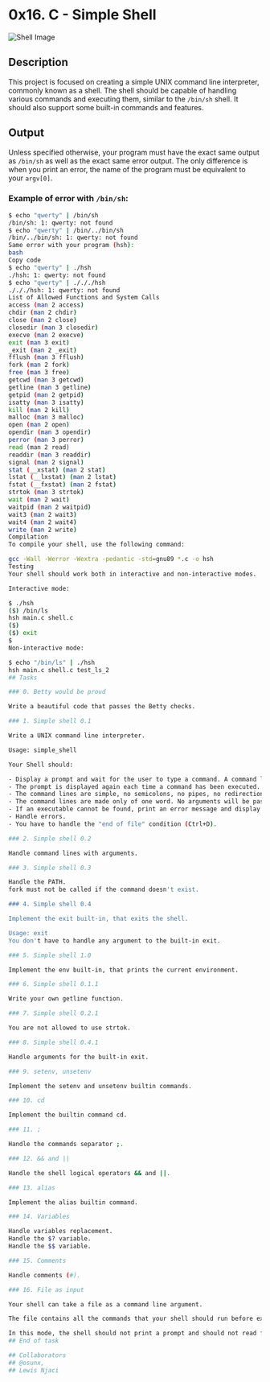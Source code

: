 # 0x16. C - Simple Shell

![Shell Image](https://s3.amazonaws.com/intranet-projects-files/holbertonschool-low_level_programming/235/shell.jpeg)

## Description

This project is focused on creating a simple UNIX command line interpreter, commonly known as a shell. The shell should be capable of handling various commands and executing them, similar to the `/bin/sh` shell. It should also support some built-in commands and features.

## Output

Unless specified otherwise, your program must have the exact same output as `/bin/sh` as well as the exact same error output. The only difference is when you print an error, the name of the program must be equivalent to your `argv[0]`.

### Example of error with `/bin/sh`:

```bash
$ echo "qwerty" | /bin/sh
/bin/sh: 1: qwerty: not found
$ echo "qwerty" | /bin/../bin/sh
/bin/../bin/sh: 1: qwerty: not found
Same error with your program (hsh):
bash
Copy code
$ echo "qwerty" | ./hsh
./hsh: 1: qwerty: not found
$ echo "qwerty" | ./././hsh
./././hsh: 1: qwerty: not found
List of Allowed Functions and System Calls
access (man 2 access)
chdir (man 2 chdir)
close (man 2 close)
closedir (man 3 closedir)
execve (man 2 execve)
exit (man 3 exit)
_exit (man 2 _exit)
fflush (man 3 fflush)
fork (man 2 fork)
free (man 3 free)
getcwd (man 3 getcwd)
getline (man 3 getline)
getpid (man 2 getpid)
isatty (man 3 isatty)
kill (man 2 kill)
malloc (man 3 malloc)
open (man 2 open)
opendir (man 3 opendir)
perror (man 3 perror)
read (man 2 read)
readdir (man 3 readdir)
signal (man 2 signal)
stat (__xstat) (man 2 stat)
lstat (__lxstat) (man 2 lstat)
fstat (__fxstat) (man 2 fstat)
strtok (man 3 strtok)
wait (man 2 wait)
waitpid (man 2 waitpid)
wait3 (man 2 wait3)
wait4 (man 2 wait4)
write (man 2 write)
Compilation
To compile your shell, use the following command:

gcc -Wall -Werror -Wextra -pedantic -std=gnu89 *.c -o hsh
Testing
Your shell should work both in interactive and non-interactive modes.

Interactive mode:

$ ./hsh
($) /bin/ls
hsh main.c shell.c
($)
($) exit
$
Non-interactive mode:

$ echo "/bin/ls" | ./hsh
hsh main.c shell.c test_ls_2
## Tasks

### 0. Betty would be proud

Write a beautiful code that passes the Betty checks.

### 1. Simple shell 0.1

Write a UNIX command line interpreter.

Usage: simple_shell

Your Shell should:

- Display a prompt and wait for the user to type a command. A command line always ends with a new line.
- The prompt is displayed again each time a command has been executed.
- The command lines are simple, no semicolons, no pipes, no redirections or any other advanced features.
- The command lines are made only of one word. No arguments will be passed to programs.
- If an executable cannot be found, print an error message and display the prompt again.
- Handle errors.
- You have to handle the "end of file" condition (Ctrl+D).

### 2. Simple shell 0.2

Handle command lines with arguments.

### 3. Simple shell 0.3

Handle the PATH.
fork must not be called if the command doesn't exist.

### 4. Simple shell 0.4

Implement the exit built-in, that exits the shell.

Usage: exit
You don't have to handle any argument to the built-in exit.

### 5. Simple shell 1.0

Implement the env built-in, that prints the current environment.

### 6. Simple shell 0.1.1

Write your own getline function.

### 7. Simple shell 0.2.1

You are not allowed to use strtok.

### 8. Simple shell 0.4.1

Handle arguments for the built-in exit.

### 9. setenv, unsetenv

Implement the setenv and unsetenv builtin commands.

### 10. cd

Implement the builtin command cd.

### 11. ;

Handle the commands separator ;.

### 12. && and ||

Handle the shell logical operators && and ||.

### 13. alias

Implement the alias builtin command.

### 14. Variables

Handle variables replacement.
Handle the $? variable.
Handle the $$ variable.

### 15. Comments

Handle comments (#).

### 16. File as input

Your shell can take a file as a command line argument.

The file contains all the commands that your shell should run before exiting.

In this mode, the shell should not print a prompt and should not read from stdin.
## End of task

## Collaborators
## @osunx,
## Lewis Njaci
